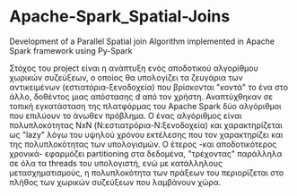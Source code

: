 # Apache-Spark_Spatial-Joins
Development of a Parallel Spatial join Algorithm implemented in Apache Spark framework using Py-Spark

Στόχος του project είναι η ανάπτυξη ενός αποδοτικού αλγορίθμου χωρικών συζεύξεων, ο οποίος θα υπολογίζει τα ζευγάρια των αντικειμένων (εστιατόρια-ξενοδοχεία) που βρίσκονται "κοντά" το ένα στο άλλο, δοθέντος μιας απόστασης d από τον χρήστη. Αναπτύχθηκαν σε τοπική εγκατάσταση της πλατφόρμας του Apache Spark δύο αλγόριθμοι που επιλύουν το άνωθεν πρόβλημα. Ο ένας αλγόριθμος είναι πολυπλοκότητας NxN  (Ν:εστιατρόρια-N:ξενοδοχεία) και χαρακτηρίζεται ως "lazy" λόγω του υψηλού χρόνου εκτέλεσης που τον χαρακτηρίζει και της πολυπλοκότητας των υπολογισμών. Ο έτερος -και αποδοτικότερος χρονικά- εφαρμόζει partitioning στα δεδομένα, "τρέχοντας" παράλληλα σε όλα τα threads του υπολογιστή, ενώ με κατάλληλους μετασχηματισμούς, η πολυπλοκότητα των πράξεων του περιορίζεται στο πλήθος των χωρικών συζεύξεων που λαμβάνουν χώρα. 
